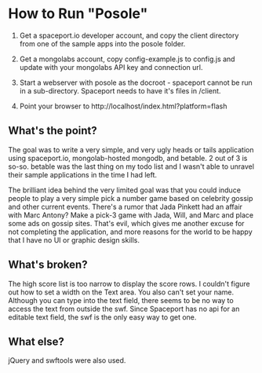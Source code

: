 How to Run "Posole"
===================

1. Get a spaceport.io developer account, and copy the client directory from one of
the sample apps into the posole folder.

1. Get a mongolabs account, copy config-example.js to config.js and update with
your mongolabs API key and connection url.

1. Start a webserver with posole as the docroot - spaceport cannot
be run in a sub-directory. Spaceport needs to have it's files in /client.

1. Point your browser to http://localhost/index.html?platform=flash

What's the point?
-----------------

The goal was to write a very simple, and very ugly heads or tails application
using spaceport.io, mongolab-hosted mongodb, and betable. 2 out of 3 is so-so.
betable was the last thing on my todo list and I wasn't able to unravel their
sample applications in the time I had left.

The brilliant idea behind the very limited goal was that you could induce people
to play a very simple pick a number game based on celebrity gossip and other
current events. There's a rumor that Jada Pinkett had an affair with Marc
Antony? Make a pick-3 game with Jada, Will, and Marc and place some ads on
gossip sites. That's evil, which gives me another excuse for not completing
the application, and more reasons for the world to be happy that I have no UI
or graphic design skills.

What's broken?
--------------

The high score list is too narrow to display the score rows. I couldn't figure
out how to set a width on the Text area. You also can't set your name. Although
you can type into the text field, there seems to be no way to access the text
from outside the swf. Since Spaceport has no api for an editable text field,
the swf is the only easy way to get one.

What else?
----------

jQuery and swftools were also used.